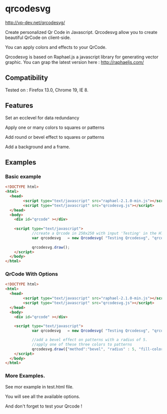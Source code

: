qrcodesvg
=========

http://vp-dev.net/qrcodesvg/

Create personalized Qr Code in Javascript.
Qrcodesvg allow you to create beautiful QrCode on client-side.

You can apply colors and effects to your QrCode. 

Qrcodesvg is based on Raphael.js a javascript library for generating vector graphic.
You can grap the latest version here : http://raphaeljs.com/



## Compatibility

Tested on : Firefox 13.0, Chrome 19, IE 8.


## Features
Set an ecclevel for data redundancy

Apply one or many colors to squares or patterns

Add round or bevel effect to squares or patterns

Add a background and a frame.



## Examples


### Basic example

```html
<!DOCTYPE html>
<html>
  <head>
		<script type="text/javascript" src="raphael-2.1.0-min.js"></script>
		<script type="text/javascript" src="qrcodesvg.js"></script>
  </head>
  <body>
  	<div id="qrcode" ></div>
  	
	<script type="text/javascript">
			//create a Qrcode in 250x250 with input 'Testing' in the HTMLElement 'qrcode'
			var qrcodesvg 	= new Qrcodesvg( "Testing Qrcodesvg", "qrcode", 250);
	
			qrcodesvg.draw();
   	</script>
  </body>
</html>
```


### QrCode With Options
```html
<!DOCTYPE html>
<html>
  <head>
		<script type="text/javascript" src="raphael-2.1.0-min.js"></script>
		<script type="text/javascript" src="qrcodesvg.js"></script>
  </head>
  <body>
  	<div id="qrcode" ></div>
  	
	<script type="text/javascript">
			var qrcodesvg 	= new Qrcodesvg( "Testing Qrcodesvg", "qrcode", 250, {"ecclevel" : 1});

			//add a bevel effect on patterns with a radius of 5.
			//apply one of these three colors to patterns
			qrcodesvg.draw({"method":"bevel", "radius" : 5, "fill-colors":["#1C46ED","#021872","#0125C4"]}, {"stroke-width":1});
   	</script>
  </body>
</html>
```

### More Examples.

See mor example in test.html file.

You will see all the available options.



And don't forget to test your Qrcode !







